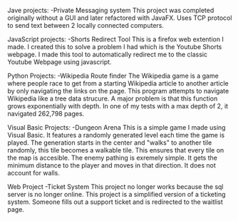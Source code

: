 Jave projects:
  -Private Messaging system
    This project was completed originally without a GUI and later refactored with JavaFX.
    Uses TCP protocol to send text between 2 locally connected computers.

JavaScript projects:
  -Shorts Redirect Tool
    This is a firefox web extention I made. I created this to solve a problem I had which is the Youtube Shorts webpage.
    I made this tool to automatically redirect me to the classic Youtube Webpage using javascript.

Python Projects:
  -Wikipedia Route finder
    The Wikipedia game is a game where people race to get from a starting Wikipedia article to another article by only navigating the links on the page.
    This program attempts to navigate Wikipedia like a tree data strucure. A major problem is that this function grows exponentially with depth.
    In one of my tests with a max depth of 2, it navigated 262,798 pages.

Visual Basic Projects:
  -Dungeon Arena
    This is a simple game I made using Visual Basic. It features a randomly generated level each time the game is played. 
    The generation starts in the center and "walks" to another tile randomly, this tile becomes a walkable tile. This ensures that every tile on the map is accesible.
    The enemy pathing is exremely simple. It gets the minimum distance to the player and moves in that direction. It does not account for walls. 

Web Project
  -Ticket System
    This project no longer works because the sql server is no longer online.
    This project is a simplified version of a ticketing system. Someone fills out a support ticket and is redirected to the waitlist page.
    
